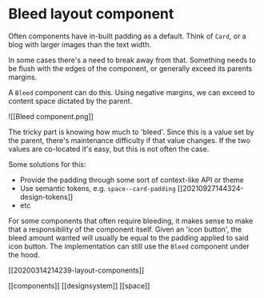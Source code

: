 # Bleed layout component
Often components have in-built padding as a default. Think of `Card`, or a blog with larger images than the text width.

In some cases there's a need to break away from that. Something needs to be flush with the edges of the component, or generally exceed its parents margins.

A `Bleed` component can do this. Using negative margins, we can exceed to content space dictated by the parent.

![[Bleed component.png]]

The tricky part is knowing how much to 'bleed'. Since this is a value set by the parent, there's maintenance difficulty if that value changes. If the two values are co-located it's easy, but this is not often the case.

Some solutions for this:
- Provide the padding through some sort of context-like API or theme
- Use semantic tokens, e.g. `space--card-padding` [[20210927144324-design-tokens]]
- etc

For some components that often require bleeding, it makes sense to make that a responsibility of the component itself. Given an 'icon button', the bleed amount wanted will usually be equal to the padding applied to said icon button. The implementation can still use the `Bleed` component under the hood.

[[20200314214239-layout-components]]

[[components]]
[[designsystem]]
[[space]]